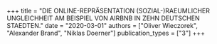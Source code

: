 +++
title = "DIE ONLINE-REPRÄSENTATION (SOZIAL-)RAEUMLICHER UNGLEICHHEIT AM BEISPIEL VON AIRBNB IN ZEHN DEUTSCHEN STAEDTEN."
date = "2020-03-01"
authors = ["Oliver Wieczorek", "Alexander Brand", "Niklas Doerner"]
publication_types = ["3"]
+++
